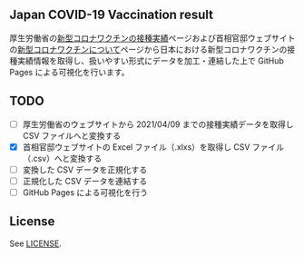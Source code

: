 ## Japan COVID-19 Vaccination result

厚生労働省の[新型コロナワクチンの接種実績](https://www.mhlw.go.jp/stf/seisakunitsuite/bunya/vaccine_sesshujisseki.html)ページおよび首相官邸ウェブサイトの[新型コロナワクチンについて](https://www.kantei.go.jp/jp/headline/kansensho/vaccine.html)ページから日本における新型コロナワクチンの接種実績情報を取得し、扱いやすい形式にデータを加工・連結した上で GitHub Pages による可視化を行います。

## TODO

- [ ] 厚生労働省のウェブサイトから 2021/04/09 までの接種実績データを取得し CSV ファイルへと変換する
- [x] 首相官邸ウェブサイトの Excel ファイル（.xlxs）を取得し CSV ファイル（.csv）へと変換する
- [ ] 変換した CSV データを正規化する
- [ ] 正規化した CSV データを連結する
- [ ] GitHub Pages による可視化を行う

## License

See [LICENSE](https://github.com/bankruptko/vaccination-results-jp/blob/master/LICENSE).